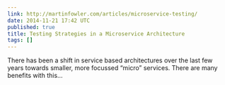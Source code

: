 ```yaml
---
link: http://martinfowler.com/articles/microservice-testing/
date: 2014-11-21 17:42 UTC
published: true
title: Testing Strategies in a Microservice Architecture
tags: []
---
```


There has been a shift in service based architectures over the last few years towards smaller, more focussed “micro” services. There are many benefits with this…
